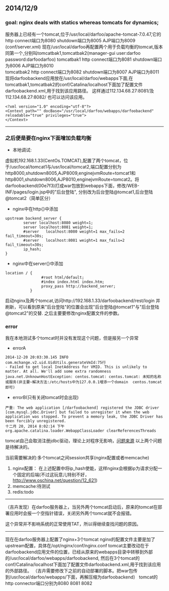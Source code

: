 ## 2014/12/9

### goal: nginx deals with statics whereas tomcats for dynamics;

服务器上已经有一个tomcat,位于/usr/local/darfoo/apache-tomcat-7.0.47,它的http connect端口为8080 shutdown端口为8005 AJP端口为8009 (conf/server.xml)
现在/usr/local/darfoo再配置两个用于负载均衡的tomcat,版本同第一个,分别叫tomcatbak1,tomcatbak2(manager-gui user:darfoo password:darfoodarfoo)
tomcatbak1 http connect端口为8081 shutdown端口为8006 AJP端口为8010  
tomcatbak2 http connect端口为8082 shutdown端口为8007 AJP端口为8011
现将darfoobackend应用放在/usr/local/darfoo/webapps下面,在tomcatbak1,tomcatbak2的conf/Catalina/localhost下面加了配置文件darfoobackend.xml,用于找到该应用路径。
这样通过112.134.68.27:8081/及112.134.68.27:8082/ 也可以访问该应用。

```
<?xml version="1.0" encoding="utf-8"?>
<Context path="" docBase="/usr/local/darfoo/webapps/darfoobackend" reloadable="true" privileges="true">
</Context>
```

-------------------------------------------------------------------------

### 之后便是要在nginx下面增加负载均衡

* 本地调试:

虚拟机192.168.1.33(CentOs.TOMCAT),配置了两个tomcat，位于/usr/local/tomcat1与/usr/local/tomcat2,端口配置分别为http8000,shutdown8005,AJP8009,enginejvmRoute=tomcat1和
http8001,shutdown8006,AJP8010,enginejvmRoute=tomcat2。将darfoobackend(00e7f3)打成war包放到webapps下面，修改/WEB-INF/pages/login.jsp中的"后台登陆",
分别改为后台登陆@tomcat1,后台登陆@tomcat2（简单区分）

* nginx中在http{}中添加

```
upstream backend_server {
        server localhost:8080 weight=1;
        server localhost:8081 weight=1;
        #server   localhost:8080 weight=1 max_fails=2 fail_timeout=30s;
        #server   localhost:8081 weight=1 max_fails=2 fail_timeout=30s;
        ip_hash; 
}
```

* nginx中在server{}中添加

```
location / {
                #root html/default;
                #index index.html index.htm;
                proxy_pass http://backend_server;
           }
```

启动nginx及两个tomcat,访问http://192.168.1.33/darfoobackend/rest/login	并刷新，可以看到原来"后台登陆"的位置会出现"后台登陆@tomcat1"与"后台登陆@tomcat2"的交替.
之后主要要修改nginx配置文件的参数。

### error

我在本地测试多个tomcat时并没有发现这个问题，但是报另一个异常

* errorA

```
2014-12-20 20:03:30.145 INFO  com.mchange.v2.uid.UidUtils.generateVmId:75行 
- Failed to get local InetAddress for VMID. This is unlikely to matter. At all. We'll add some extra randomness
java.net.UnknownHostException: centos.tomcat: centos.tomcat: 未知的名称或服务(非主要~解决方法:/etc/hosts中为127.0.0.1增添一个domain  centos.tomcat即可)
```

* errorB(只有关闭tomcat时会出现)

```
严重: The web application [/darfoobackend] registered the JDBC driver [com.mysql.jdbc.Driver] but failed to unregister it when the web application was stopped. To prevent a memory leak, the JDBC Driver has been forcibly unregistered.
十二月 20, 2014 8:02:14 下午 org.apache.catalina.loader.WebappClassLoader clearReferencesThreads
```

tomcat自己会取消注册jdbc驱动，理论上对程序无影响，[问题来源](http://www.cnblogs.com/yezhenhan/archive/2011/08/12/2136391.html)
以上两个问题是待解决的。

当前需要解决的:多个tomcat之间session共享(nginx配置或者memcache)
1. nginx配置： 在上述配置中将ip_hash使能，这样nginx会根据ip为请求分配一个固定的后端(不过这玩意儿特别不好，http://www.oschina.net/question/12_621)
2. memcache:待测试
3. redis:todo

----------------------------------------------------------------------------

（吉卉发现）在darfoo服务器上，当另外两个tomcat启动后，原来的tomcat在部署应用时会报一个空指针错误，关闭另外两个tomcat就不会报错。

这个异常并不影响系统的正常使用TAT，所以得继续查找问题的原因。

----------------------------------------------------------------------------

现在在darfoo服务器上配置了nginx+3个tomcat
nginx的配置文件主要是加了upstream配置，具体在/opt/nginx/conf/nginx.conf
tomcat主要改动在于darfoobackend应用文件的位置，已经从原来的webapps目录中转移到外部的/usr/local/darfoo/webapps/darfoobackend,
然后在3个tomcat的conf/Catalina/localhost下面加了配置文件darfoobackend.xml,用于找到该应用的外部路径。
（吉卉需要修改下之前的自动部署的脚本。把war包传到/usr/local/darfoo/webapps/下面，再解压缩为darfoobackend）
tomcat的http connector端口分别为8080 8081 8082


